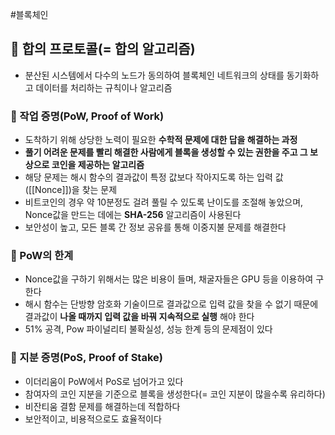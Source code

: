 #블록체인 

## 🌈 합의 프로토콜(= 합의 알고리즘)
+ 분산된 시스템에서 다수의 노드가 동의하여 블록체인 네트워크의 상태를 동기화하고 데이터를 처리하는 규칙이나 알고리즘

### 📌 작업 증명(PoW, Proof of Work)
+ 도착하기 위해 상당한 노력이 필요한 **수학적 문제에 대한 답을 해결하는 과정**
+ **풀기 어려운 문제를 빨리 해결한 사람에게 블록을 생성할 수 있는 권한을 주고 그 보상으로 코인을 제공하는 알고리즘**
+ 해당 문제는 해시 함수의 결과값이 특정 값보다 작아지도록 하는 입력 값([[Nonce]])을 찾는 문제
+ 비트코인의 경우 약 10분정도 걸려 풀릴 수 있도록 난이도를 조절해 놓았으며, Nonce값을 만드는 데에는 **SHA-256** 알고리즘이 사용된다
+ 보안성이 높고, 모든 블록 간 정보 공유를 통해 이중지불 문제를 해결한다

### 📌 PoW의 한계
+ Nonce값을 구하기 위해서는 많은 비용이 들며, 채굴자들은 GPU 등을 이용하여 구한다
+ 해시 함수는 단방향 암호화 기술이므로 결과값으로 입력 값을 찾을 수 없기 때문에 결과값이 **나올 때까지 입력 값을 바꿔 지속적으로 실행** 해야 한다
+ 51% 공격, Pow 파이널리티 불확실성, 성능 한계 등의 문제점이 있다

### 📌 지분 증명(PoS, Proof of Stake)
+ 이더리움이 PoW에서 PoS로 넘어가고 있다
+ 참여자의 코인 지분을 기준으로 블록을 생성한다(= 코인 지분이 많을수록 유리하다)
+ 비잔티움 결함 문제를 해결하는데 적합하다
+ 보안적이고, 비용적으로도 효율적이다